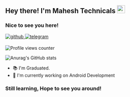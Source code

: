 ## Hey there! I'm Mahesh Technicals <img src="https://media.giphy.com/media/hvRJCLFzcasrR4ia7z/giphy.gif" width="25px">

### Nice to see you here!

<a href="https://github.com/MaheshTechnicals" target="_blank">
<img src=https://img.shields.io/badge/github-%2324292e.svg?&style=for-the-badge&logo=github&logoColor=7DBBE6 alt=github style="margin-bottom: 5px;" />
</a>
<a href="https://t.me/MaheshTechnicals0" target="_blank">
<img src=https://img.shields.io/badge/telegram-%2324292e.svg?&style=for-the-badge&logo=telegram&logoColor=0088CC alt=telegram style="margin-bottom: 5px;" />
</a>

![Profile views counter](https://komarev.com/ghpvc/?username=MaheshTechnicals&style=flat-square&color=86d62f)

![Anurag's GitHub stats](https://github-readme-stats.vercel.app/api?username=MaheshTechnicals&show_icons=true&theme=tokyonight)

- 📚 I'm Graduated. 
- 🔭 I'm currently working on Android Development

### Still learning, Hope to see you around!

<!--
**MaheshTechnicals/MaheshTechnicals** is a ✨ _special_ ✨ repository because its `README.md` (this file) appears on your GitHub profile.

Here are some ideas to get you started:

- 🔭 I’m currently working on ...
- 🌱 I’m currently learning ...
- 👯 I’m looking to collaborate on ...
- 🤔 I’m looking for help with ...
- 💬 Ask me about ...
- 📫 How to reach me: ...
- 😄 Pronouns: ...
- ⚡ Fun fact: ...
-->
